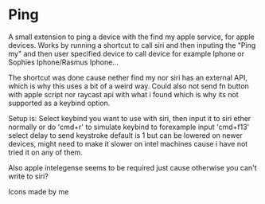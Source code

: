 # Ping
A small extension to ping a device with the find my apple service, for apple devices. Works by running a shortcut to call siri and then inputing the "Ping my" and then user specified device to call device for example Iphone or Sophies Iphone/Rasmus Iphone...  

The shortcut was done cause nether find my nor siri has an external API, which is why this uses a bit of a weird way.
Could also not send fn button with apple script nor raycast api with what i found which is why its not supported as a keybind option. 

Setup is:
Select keybind you want to use with siri, then input it to siri ether normally or do 'cmd+r' to simulate keybind to forexample input 'cmd+f13' select delay to send keystroke default is 1 but can be lowered on newer devices, might need to make it slower on intel machines cause i have not tried it on any of them. 

Also apple intelegense seems to be required just cause otherwise you can't write to siri?

Icons made by me

